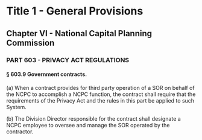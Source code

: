 
# Title 1 - General Provisions
## Chapter VI - National Capital Planning Commission
### PART 603 - PRIVACY ACT REGULATIONS
#### § 603.9 Government contracts.

(a) When a contract provides for third party operation of a SOR on behalf of the NCPC to accomplish a NCPC function, the contract shall require that the requirements of the Privacy Act and the rules in this part be applied to such System.

(b) The Division Director responsible for the contract shall designate a NCPC employee to oversee and manage the SOR operated by the contractor.

